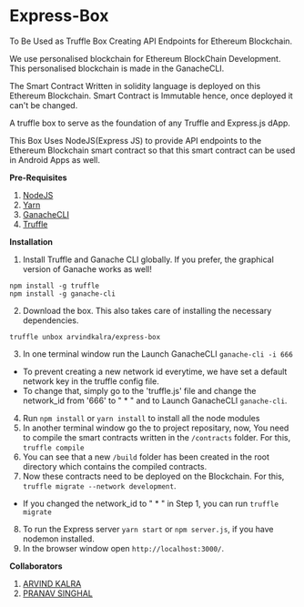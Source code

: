 # Express-Box
To Be Used as Truffle Box Creating API Endpoints for
Ethereum Blockchain.

We use personalised blockchain for Ethereum BlockChain
Development. This personalised blockchain is made in the
GanacheCLI.

The Smart Contract Written in solidity language
is deployed on this Ethereum Blockchain. Smart Contract is
Immutable hence, once deployed it can't be changed.

A truffle box to serve as the foundation of any Truffle and Express.js dApp.

This Box Uses NodeJS(Express JS) to provide API
endpoints to the Ethereum Blockchain smart contract so that this
smart contract can be used in Android Apps as well.

**Pre-Requisites**
1. [NodeJS](https://www.digitalocean.com/community/tutorials/how-to-install-node-js-on-ubuntu-16-04)
2. [Yarn](https://stackoverflow.com/questions/42606941/install-yarn-ubuntu-16-04-linux-mint-18-1)
3. [GanacheCLI](https://github.com/trufflesuite/ganache-cli)
4. [Truffle](https://github.com/trufflesuite/truffle)

**Installation**
1. Install Truffle and Ganache CLI globally. If you prefer, the graphical version of Ganache works as well!
```
npm install -g truffle
npm install -g ganache-cli
```

2. Download the box. This also takes care of installing the necessary dependencies.

```
truffle unbox arvindkalra/express-box

```
3. In one terminal window run the Launch GanacheCLI `ganache-cli -i 666`
  * To prevent creating a new network id everytime, we have set a default network key in the truffle config file.
  * To change that, simply go to the 'truffle.js' file and change the network_id from '666' to " * " and to Launch GanacheCLI `ganache-cli`.
4. Run `npm install` or `yarn install` to install all the node modules
5. In another terminal window go the to project repositary, now, You need to compile the smart contracts written in the `/contracts` folder. For this, `truffle compile`
6. You can see that a new `/build` folder has been created in the root directory which contains the compiled contracts.
7. Now these contracts need to be deployed on the Blockchain. For this, `truffle migrate --network development`.
  * If you changed the network_id to " * " in Step 1, you can run `truffle migrate`
8. To run the Express server `yarn start` or `npm server.js`, if you have nodemon installed.
9. In the browser window open `http://localhost:3000/`.

**Collaborators**
1. [ARVIND KALRA](https://github.com/arvindkalra)
2. [PRANAV SINGHAL](https://github.com/pranav-singhal)
